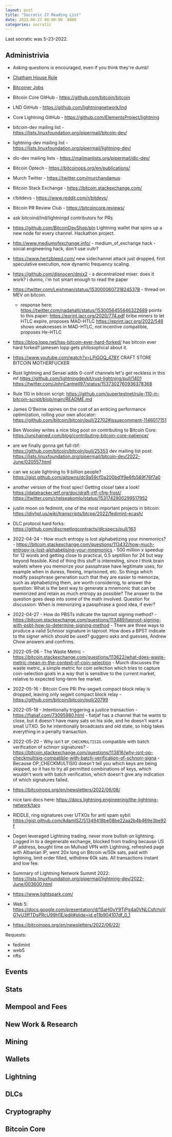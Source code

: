 ```yaml
---
layout: post
title: "Socratic 27 Reading List"
date: 2022-06-27 00:00:00 -0800
categories: socratic
---
```


Last socratic was 5-23-2022.

## Administrivia
- Asking questions is encouraged, even if you think they're dumb!
- [Chatham House Rule](https://www.chathamhouse.org/about-us/chatham-house-rule)
- [Bitcoiner Jobs](https://bitcoinerjobs.com/#!/index.html)

- Bitcoin Core GitHub - https://github.com/bitcoin/bitcoin
- LND GitHub - https://github.com/lightningnetwork/lnd
- Core Lightning GitHub - https://github.com/ElementsProject/lightning
- bitcoin-dev mailing list - https://lists.linuxfoundation.org/pipermail/bitcoin-dev/
- lightning-dev mailing list - https://lists.linuxfoundation.org/pipermail/lightning-dev/
- dlc-dev mailing lists - https://mailmanlists.org/pipermail/dlc-dev/
- Bitcoin Optech - https://bitcoinops.org/en/publications/
- Murch Twitter - https://twitter.com/murchandamus
- Bitcoin Stack Exchange - https://bitcoin.stackexchange.com/
- r/bitdevs - https://www.reddit.com/r/bitdevs/
- Bitcoin PR Review Club - https://bitcoincore.reviews/
- ask bitcoind/lnd/lightningd contributors for PRs

- https://github.com/BitcoinDevShop/pln Lightning wallet that spins up a new node for every channel. Hackathon project.

- http://www.mediumofexchange.info/ - medium_of_exchange hack - social engineering hack, don't use vultr?

- https://www.hertzbleed.com/ new sidechannel attack just dropped, first speculative execution, now dynamic frequency scaling.

- https://github.com/disnocen/dmix2 - a decentralized mixer. does it work? i dunno, i'm not smart enough to read the paper

- https://twitter.com/Leishman/status/1530000607318245378 - thread on MEV on bitcoin.
  - response here: https://twitter.com/nadahalli/status/1530056455646322689
    points to this paper:
    https://eprint.iacr.org/2020/774.pdf
    bribe miners to let HTLC expire, proposes MAD-HTLC
    https://eprint.iacr.org/2022/546
    shows weaknesses in MAD-HTLC, not incentive compatible, proposes He-HTLC

- https://blog.lopp.net/has-bitcoin-ever-hard-forked/ has bitcoin ever hard forked? jamesen lopp gets philosophical about it.

- https://www.youtube.com/watch?v=LPjGOQ_478Y CRAFT STORE BITCOIN MOTHERFUCKER

- Rust lightning and Sensei adds 0-conf channels let's get reckless in this mf https://github.com/lightningdevkit/rust-lightning/pull/1401
https://twitter.com/JohnCantrell97/status/1537302760936378368

- Rule 110 in bitcoin script: https://github.com/supertestnet/rule-110-in-bitcoin-script/blob/main/README.md

- James O'Beirne opines on the cost of an enticing performance optimization, rolling your own allocator: https://github.com/bitcoin/bitcoin/pull/22702#issuecomment-1146017151


- Ben Woosley writes a nice blog post on contributing to Bitcoin Core: https://unchained.com/blog/contributing-bitcoin-core-patience/


- are we finally gonna get full rbf: https://github.com/bitcoin/bitcoin/pull/25353
  dev mailing list post: https://lists.linuxfoundation.org/pipermail/bitcoin-dev/2022-June/020557.html

- can we scale lightning to 9 billion people? https://gist.github.com/ajtowns/dc9a59cf0a200bd1f9e6fb569f76f7a0

- another version of the frost spec! Getting close! take a look! https://datatracker.ietf.org/doc/draft-irtf-cfrg-frost/
  https://twitter.com/chelseakomlo/status/1531742900299517952


- justin moon on fedimint, one of the most important projects in bitcoin:
  https://diyhpl.us/wiki/transcripts/btcpp/2022/fedimint-ecash/

- DLC protocol hard forks: https://github.com/discreetlogcontracts/dlcspecs/pull/163

- 2022-04-24 - How much entropy is lost alphabetizing your mnemonics? - https://bitcoin.stackexchange.com/questions/113432/how-much-entropy-is-lost-alphabetising-your-mnemonics - 500 million x speedup for 12 words and getting close to practical, 0.5 septillion for 24 but way beyond feasible. Kind of thing this stuff is interesting, since I think brain wallets where you memorize your passphrase have legitimate uses, for example when in duress, fleeing, imprisoned, etc. So things which modify passphrase generation such that they are easier to memorize, such as alphabetizing them, are worth considering, to answer the question: What is the best way to generate a mnemonic that can be memorized and retain as much entropy as possible? The answer to the question goes deep into some of the math involved. Question for discussion: When is memorizing a passphrase a good idea, if ever?

- 2022-04-27 - How do PBSTs indicate the taproot signing method? - https://bitcoin.stackexchange.com/questions/113489/taproot-signing-with-psbt-how-to-determine-signing-method - There are three ways to produce a valid Schnoor signature in taproot. How does a BPST indicate to the signer which should be used? guggero asks and guesses, Andrew Chow answers and confirms.

- 2022-05-06 - The Waste Metric - https://bitcoin.stackexchange.com/questions/113622/what-does-waste-metric-mean-in-the-context-of-coin-selection - Murch discusses the waste metric, a simple metric for coin selection which tries to capture coin-selection goals in a way that is sensitive to the current market, relative to expected long-term fee market.

- 2022-05-16 - Bitcoin Core PR: Pre-segwit compact block relay is dropped, leaving only segwit compact block relay - https://github.com/bitcoin/bitcoin/pull/20799

- 2022-05-18 - Intentionally triggering a justice transaction - https://fiatjaf.com/73095980.html - fiatjaf has a channel that he wants to close, but it doesn't have many sats on his side, and he doesn't want a small UTXO. So he intentionally broadcasts and old state, so lnbig takes everything in a penalty transaction.

- 2022-05-20 - Why isn't `OP_CHECKMULTISIG` compatible with batch verification of schnorr signatures? - https://bitcoin.stackexchange.com/questions/113816/why-isnt-op-checkmultisig-compatible-with-batch-verification-of-schnorr-signa - Because OP_CHECKMULTISIG doesn't tell you which keys are being skipped, so it has to try all permitted combinations of keys, which wouldn't work with batch verification, which doesn't give any indication of which signatures failed.

- https://bitcoinops.org/en/newsletters/2022/06/08/

- nice taro docs here: https://docs.lightning.engineering/the-lightning-network/taro

- RIDDLE, ring signatures over UTXOs for anti spam sybil: https://gist.github.com/AdamISZ/51349418be08be22aa2b4b469e3be92f

- Degen leveraged Lightning trading, never more bullish on lightning. Logged in to a degenerate exchange, blocked from trading because US IP address, bought time on Mullvad VPN with Lightning, refreshed page with Albanian IP, went 20x long on Bitcoin w/50k sats, paid with lightning, limit order filled, withdrew 60k sats. All transactions instant and low fee.

- Summary of Lightning Network Summit 2022: https://lists.linuxfoundation.org/pipermail/lightning-dev/2022-June/003600.html

- https://www.lightspark.com/

- Web 5: https://docs.google.com/presentation/d/1SaHGyY9TjPg4a0VNLCsfchoVG1yU3ffTDsPRcU99H1E/edit#slide=id.g11b904107df_0_1

- https://bitcoinops.org/en/newsletters/2022/06/22/


Requests:
- fedimint
- web5
- nfts

## Events
## Stats
## Mempool and Fees
## New Work & Research
## Mining
## Wallets
## Lightning
## DLCs
## Cryptography
## Bitcoin Core
